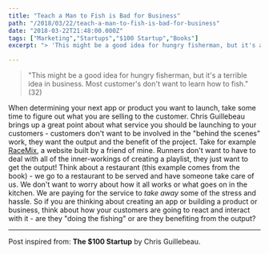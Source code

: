 ```yaml
---
title: "Teach a Man to Fish is Bad for Business"
path: "/2018/03/22/teach-a-man-to-fish-is-bad-for-business"
date: "2018-03-22T21:48:00.000Z"
tags: ["Marketing","Startups","$100 Startup","Books"]
excerpt: "> 'This might be a good idea for hungry fisherman, but it's a terrible idea in business. Most customer's don't want to learn how to fish.' (32)"

---
```


> "This might be a good idea for hungry fisherman, but it's a terrible idea in business. Most customer's don't want to learn how to fish." (32)

When determining your next app or product you want to launch, take some time to figure out what you are selling to the customer. Chris Guillebeau brings up a great point about what service you should be launching to your customers - customers don't want to be involved in the "behind the scenes" work, they want the output and the benefit of the project. Take for example [RaceMix](https://www.yourracemix.com/), a website built by a friend of mine. Runners don't want to have to deal with all of the inner-workings of creating a playlist, they just want to get the output! Think about a restaurant (this example comes from the book) - we go to a restaurant to be served and have someone take care of us. We don't want to worry about how it all works or what goes on in the kitchen. We are paying for the service to *take away* some of the stress and hassle. So if you are thinking about creating an app or building a product or business, think about how your customers are going to react and interact with it - are they "doing the fishing" or are they benefiting from the output?

---

Post inspired from: **The $100 Startup** by Chris Guillebeau.
